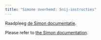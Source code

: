 ```yaml
---
title: "Simone overhemd: Snij-instructies"
---
```


<Note>

Raadpleeg [de Simon documentatie](/docs/patterns/simon/).

Please refer to [the Simon documentation](/docs/designs/simon/).

</Note>
